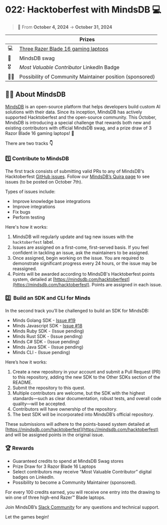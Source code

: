 # 022: Hacktoberfest with MindsDB 💻

> 📅 From **October 4, 2024** -> **October 31, 2024**

|  | Prizes |
| --- | --- |
| 💻 |[Three Razer Blade 16 gaming laptops](https://www.razer.com/gaming-laptops/Razer-Blade-16/RZ09-0510TEN3-R3U1) |
| 👕 |MindsDB swag  | 
| 🎖️  | _Most Valuable Contributor_ LinkedIn Badge |
| 🧑‍🏭  | Possibility of Community Maintainer position (sponsored) |


## 🐻‍❄️ About MindsDB

[MindsDB](https://mindsdb.com/) is an open-source platform that helps developers build custom AI solutions with their data. Since its inception, MindsDB has actively supported Hacktoberfest and the open-source community. This October, MindsDB is introducing a special challenge that rewards both new and existing contributors with official MindsDB swag, and a prize draw of 3 Razor Blade 16 gaming laptops!  🧡

There are two tracks **👇**

### 1️⃣ Contribute to MindsDB

The first track consists of submitting valid PRs to any of MindsDB's Hacktoberfest [GitHub issues](https://github.com/mindsdb/mindsdb/issues?q=is%3Aopen+is%3Aissue+label%3Ahacktoberfest). Follow our [MindsDB’s Quira page](https://quira.sh/org/mindsdb) to see issues (to be posted on October 7th).

Types of issues include:

- Improve knowledge base integrations
- Improve integrations
- Fix bugs
- Perform testing

Here's how it works:

1. MindsDB will regularly update and tag new issues with the `hacktoberfest` label.
2. Issues are assigned on a first-come, first-served basis. If you feel confident in tackling an issue, ask the maintainers to be assigned.
3. Once assigned, begin working on the issue. You are required to demonstrate significant progress every 24 hours, or the issue may be reassigned.
4. Points will be awarded according to MindsDB's Hacktoberfest points system, detailed at [https://mindsdb.com/hacktoberfest](https://mindsdb.com/hacktoberfest). Points are assigned in each issue.

### 2️⃣  Build an SDK and CLI for Minds

In the second track you’ll be challenged to build an SDK for MindsDB:

- Minds Golang SDK - [Issue #19](https://github.com/mindsdb/minds_python_sdk/issues/19)
- Minds Javascript SDK -  [Issue #18](https://github.com/mindsdb/minds_python_sdk/issues/18)
- Minds Ruby SDK - (Issue pending)
- Minds Rust SDK - (Issue pending)
- Minds C# SDK - (Issue pending)
- Minds Java SDK - (Issue pending)
- Minds CLI - (Issue pending)

Here’s how it works:

1. Create a new repository in your account and submit a Pull Request (PR) to this repository, adding the new SDK to the Other SDKs section of the README.
2. Submit the repository to this quest.
3. Multiple contributors are welcome, but the SDK with the highest standards—such as clear documentation, robust tests, and overall code quality—will be accepted.
4. Contributors will have ownership of the repository. 
5. The best SDK will be incorporated into MindsDB’s official repository. 

These submissions will adhere to the points-based system detailed at [https://mindsdb.com/hacktoberfest](https://mindsdb.com/hacktoberfest) and will be assigned points in the original issue.

### 🏆 Rewards

- Guaranteed credits to spend at MindsDB Swag stores
- Prize Draw for 3 Razor Blade 16 Laptops
- Select contributors may receive “Most Valuable Contributor” digital badges on LinkedIn.
- Possibility to become a Community Maintainer (sponsored).

For every 100 credits earned, you will receive one entry into the drawing to win one of three high-end Razer™ Blade laptops. 

Join MindsDB’s [Slack Community](https://mindsdb.com/joincommunity) for any questions and technical support.

Let the games begin!
